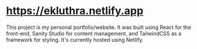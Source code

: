 # https://ekluthra.netlify.app
This project is my personal portfolio/website. It was built using React for the front-end, Sanity Studio for content management, and TailwindCSS as a framework for styling. It's currently hosted using Netlify. 
